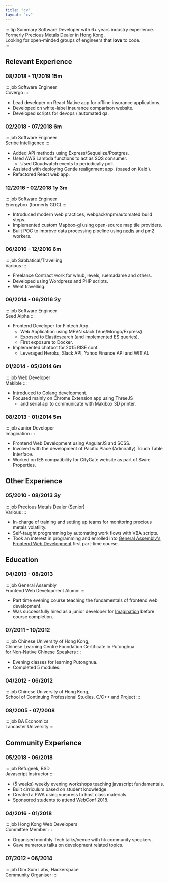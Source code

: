 ```yaml
---
title: "cv"
layout: "cv"
---
```


::: tip Summary
Software Developer with 6+ years industry experience.  
Formerly Precious Metals Dealer in Hong Kong.  
Looking for open-minded groups of engineers that **love** to code.  
:::

## Relevant Experience

### 08/2018 - 11/2019 <span class="time">15m</span>

::: job
Software Engineer  
Covergo
:::

- Lead developer on React Native app for offline insurance applications.
- Developed on white-label insurance comparison website.
- Developed scripts for devops / automated qa.

### 02/2018 - 07/2018 <span class="time">6m</span>

::: job
Software Engineer  
Scribe Intelligence
:::

- Added API methods using Express/Sequelize/Postgres.
- Used AWS Lambda functions to act as SQS consumer.
  - Used Cloudwatch events to periodically poll.
- Assisted with deploying Gentle realignment app. (based on Kaldi).
- Refactored React web app.

### 12/2016 - 02/2018 <span class="time">1y 3m</span>

::: job
Software Engineer  
Energybox (formerly GDC)
:::

- Introduced modern web practices, webpack/npm/automated build steps.
- Implemented custom Mapbox-gl using open-source map tile providers.
- Built POC to improve data processing pipeline using [nedis](https://github.com/tj/nedis) and pm2 workers.

### 06/2016 - 12/2016 <span class="time">6m</span>

::: job
Sabbatical/Travelling  
Various
:::

- Freelance Contract work for whub, levels, ruemadame and others.
- Developed using Wordpress and PHP scripts.
- Went travelling.

### 06/2014 - 06/2016 <span class="time">2y</span>

::: job
Software Engineer  
Seed Alpha
:::

- Frontend Developer for Fintech App.
  - Web Application using MEVN stack (Vue/Mongo/Express).
  - Exposed to Elasticsearch (and implemented ES queries).
  - First exposure to Docker.
- Implemented chatbot for 2015 RISE conf.
  - Leveraged Heroku, Slack API, Yahoo Finance API and WIT.AI.

### 01/2014 - 05/2014 <span class="time">6m</span>

::: job
Web Developer  
Makible
:::

- Introduced to Golang development.
- Focused mainly on Chrome Extension app using ThreeJS
  - and serial api to communicate with Makibox 3D printer.

### 08/2013 - 01/2014 <span class="time">5m</span>

::: job
Junior Developer  
Imagination
:::

- Frontend Web Development using AngularJS and SCSS.
- Involved with the development of Pacific Place (Admiralty) Touch Table Interface.
- Worked on IE8 compatibility for CityGate website as part of Swire Properties.

## Other Experience

### 05/2010 - 08/2013 <span class="time">3y</span>

::: job
Precious Metals Dealer (Senior)  
Various
:::

- In-charge of training and setting up teams for monitoring precious metals volatility.
- Self-taught programming by automating work flows with VBA scripts.
- Took an interest in programming and enrolled into [General Assembly's Frontend Web Development](#_04-2013-08-2013) first part-time course.

## Education

### 04/2013 - 08/2013

::: job
General Assembly  
Frontend Web Development Alumni
:::

- Part time evening course teaching the fundamentals of frontend web development.
- Was successfully hired as a junior developer for [Imagination](#_08-2013-01-2014-5m) before course completion.

### 07/2011 - 10/2012

::: job
Chinese University of Hong Kong,  
Chinese Learning Centre
Foundation Certificate in Putonghua  
for Non-Native Chinese Speakers
:::

- Evening classes for learning Putonghua.
- Completed 5 modules.

### 04/2012 - 06/2012

::: job
Chinese University of Hong Kong,  
School of Continuing Professional Studies.
C/C++ and Project
:::

### 08/2005 - 07/2008

::: job
BA Economics  
Lancaster University
:::

## Community Experience

### 05/2018 - 06/2018

::: job
Refugeek, BSD  
Javascript Instructor
:::

- (5 weeks) weekly evening workshops teaching javascript fundamentals.
- Built cirriculum based on student knowledge.
- Created a PWA using vuepress to host class materials.
- Sponsored students to attend WebConf 2018.

### 04/2016 - 01/2018

::: job
Hong Kong Web Developers  
Committee Member
:::

- Organised monthly Tech talks/venue with hk community speakers.
- Gave numerous talks on development related topics.

### 07/2012 - 06/2014

::: job
Dim Sum Labs, Hackerspace  
Community Organiser
:::
